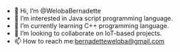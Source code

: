 - 👋 Hi, I’m @WelobaBernadette
- 👀 I’m interested in Java script programming language.
- 🌱 I’m currently learning C++ programming language.
- 💞️ I’m looking to collaborate on IoT-based projects.
- 📫 How to reach me:bernadetteweloba@gmail.com

<!---
WelobaBernadette/WelobaBernadette is a ✨ special ✨ repository because its `README.md` (this file) appears on your GitHub profile.
You can click the Preview link to take a look at your changes.
--->
